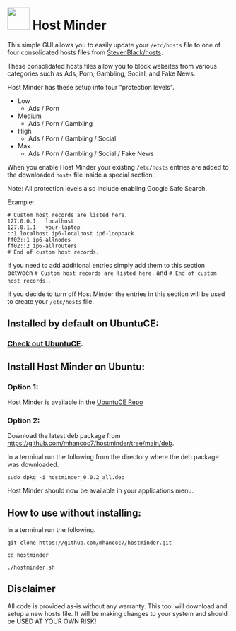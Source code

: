 <h1><img src="https://raw.githubusercontent.com/mhancoc7/hostminder/main/hostminder.png" height="50" /> Host Minder</h1>

This simple GUI allows you to easily update your `/etc/hosts` file to one of four consolidated hosts files
from [StevenBlack/hosts](https://github.com/StevenBlack/hosts).

These consolidated hosts files allow you to block websites from various categories such as Ads, Porn, Gambling, Social,
and Fake News.

Host Minder has these setup into four "protection levels".

* Low
    * Ads / Porn
* Medium
    * Ads / Porn / Gambling
* High
    * Ads / Porn / Gambling / Social
* Max
    * Ads / Porn / Gambling / Social / Fake News

When you enable Host Minder your existing `/etc/hosts` entries are added to the downloaded `hosts` file inside a special
section.

Note: All protection levels also include enabling Google Safe Search.

Example:

```
# Custom host records are listed here.
127.0.0.1	localhost
127.0.1.1	your-laptop
::1	localhost ip6-localhost ip6-loopback
ff02::1 ip6-allnodes
ff02::2 ip6-allrouters
# End of custom host records.
```

If you need to add additional entries simply add them to this section between `# Custom host records are listed here.`
and `# End of custom host records.`.

If you decide to turn off Host Minder the entries in this section will be used to create your `/etc/hosts` file.

## Installed by default on UbuntuCE:

### [Check out UbuntuCE](https://ubuntuce.com/).

## Install Host Minder on Ubuntu:

### Option 1:

Host Minder is available in the [UbuntuCE Repo](https://github.com/mhancoc7/repo.ubuntuce.com#readme)

### Option 2:

Download the latest deb package from https://github.com/mhancoc7/hostminder/tree/main/deb.

In a terminal run the following from the directory where the deb package was downloaded.

```sudo dpkg -i hostminder_0.0.2_all.deb```

Host Minder should now be available in your applications menu.

## How to use without installing:

In a terminal run the following.

```git clone https://github.com/mhancoc7/hostminder.git```

```cd hostminder```

```./hostminder.sh```

## Disclaimer

All code is provided as-is without any warranty. This tool will download and setup a new hosts file. It will be making
changes to your system and should be USED AT YOUR OWN RISK!
